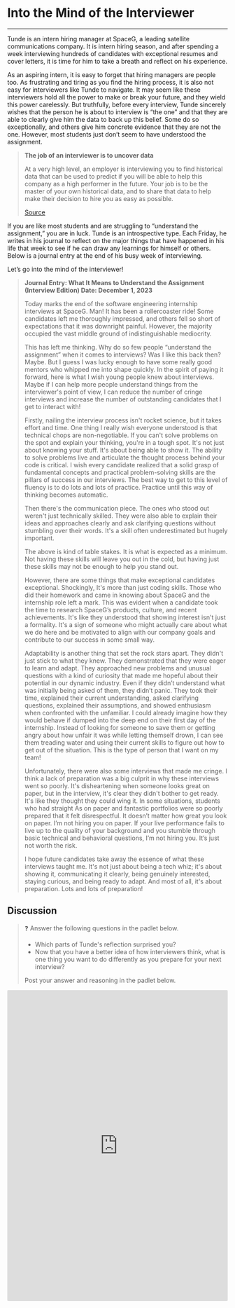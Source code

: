 # Into the Mind of the Interviewer

---

Tunde is an intern hiring manager at SpaceG, a leading satellite communications company. It is intern hiring season, and after spending a week interviewing hundreds of candidates with exceptional resumes and cover letters, it is time for him to take a breath and reflect on his experience. 

As an aspiring intern, it is easy to forget that hiring managers are people too. As frustrating and tiring as you find the hiring process, it is also not easy for interviewers like Tunde to navigate. It may seem like these interviewers hold all the power to make or break your future, and they wield this power carelessly. But truthfully, before every interview, Tunde sincerely wishes that the person he is about to interview is “the one” and that they are able to clearly give him the data to back up this belief. Some do so exceptionally, and others give him concrete evidence that they are not the one. However, most students just don’t seem to have understood the assignment.

> **The job of an interviewer is to uncover data**
>
> At a very high level, an employer is interviewing you to find historical data that can be used to predict if you will be able to help this company as a high performer in the future. Your job is to be the master of your own historical data, and to share that data to help make their decision to hire you as easy as possible.
>
> [Source](https://medium.com/interviewx/how-much-time-should-you-spend-preparing-f0eb80675fb2)
> 

If you are like most students and are struggling to “understand the assignment,” you are in luck. Tunde is an introspective type. Each Friday, he writes in his journal to reflect on the major things that have happened in his life that week to see if he can draw any learnings for himself or others. Below is a journal entry at the end of his busy week of interviewing. 

Let’s go into the mind of the interviewer!

> **Journal Entry: What It Means to Understand the Assignment (Interview Edition)
> Date: December 1, 2023**
>
> Today marks the end of the software engineering internship interviews at SpaceG. Man! It has been a rollercoaster ride! Some candidates left me thoroughly impressed, and others fell so short of expectations that it was downright painful. However, the majority occupied the vast middle ground of indistinguishable mediocrity. 
>
> This has left me thinking. Why do so few people “understand the assignment” when it comes to interviews?  Was I like this back then? Maybe. But I guess I was lucky enough to have some really good mentors who whipped me into shape quickly. In the spirit of paying it forward, here is what I wish young people knew about interviews. Maybe if I can help more people understand things from the interviewer's point of view, I can reduce the number of cringe interviews and increase the number of outstanding candidates that I get to interact with!
> 
> Firstly, nailing the interview process isn't rocket science, but it takes effort and time. One thing I really wish everyone understood is that technical chops are non-negotiable. If you can't solve problems on the spot and explain your thinking, you're in a tough spot. It's not just about knowing your stuff. It's about being able to show it. The ability to solve problems live and articulate the thought process behind your code is critical. I wish every candidate realized that a solid grasp of fundamental concepts and practical problem-solving skills are the pillars of success in our interviews. The best way to get to this level of fluency is to do lots and lots of practice. Practice until this way of thinking becomes automatic.
> 
> Then there's the communication piece. The ones who stood out weren't just technically skilled. They were also able to explain their ideas and approaches clearly and ask clarifying questions without stumbling over their words. It's a skill often underestimated but hugely important. 
> 
> The above is kind of table stakes. It is what is expected as a minimum. Not having these skills will leave you out in the cold, but having just these skills may not be enough to help you stand out. 
> 
> However, there are some things that make exceptional candidates exceptional. Shockingly, It's more than just coding skills. Those who did their homework and came in knowing about SpaceG and the internship role left a mark. This was evident when a candidate took the time to research SpaceG’s products, culture, and recent achievements. It's like they understood that showing interest isn't just a formality. It's a sign of someone who might actually care about what we do here and be motivated to align with our company goals and contribute to our success in some small way.
> 
> Adaptability is another thing that set the rock stars apart. They didn't just stick to what they knew. They demonstrated that they were eager to learn and adapt. They approached new problems and unusual questions with a kind of curiosity that made me hopeful about their potential in our dynamic industry. Even if they didn’t understand what was initially being asked of them, they didn’t panic. They took their time, explained their current understanding, asked clarifying questions, explained their assumptions, and showed enthusiasm when confronted with the unfamiliar. I could already imagine how they would behave if dumped into the deep end on their first day of the internship. Instead of looking for someone to save them or getting angry about how unfair it was while letting themself drown, I can see them treading water and using their current skills to figure out how to get out of the situation. This is the type of person that I want on my team!
> 
> Unfortunately, there were also some interviews that made me cringe. I think a lack of preparation was a big culprit in why these interviews went so poorly. It's disheartening when someone looks great on paper, but in the interview, it's clear they didn't bother to get ready. It's like they thought they could wing it. In some situations, students who had straight As on paper and fantastic portfolios were so poorly prepared that it felt disrespectful. It doesn’t matter how great you look on paper. I’m not hiring you on paper. If your live performance fails to live up to the quality of your background and you stumble through basic technical and behavioral questions, I’m not hiring you. It’s just not worth the risk.
> 
> I hope future candidates take away the essence of what these interviews taught me. It's not just about being a tech whiz; it's about showing it, communicating it clearly, being genuinely interested, staying curious, and being ready to adapt. And most of all, it's about preparation. Lots and lots of preparation!

## Discussion

> ❓ Answer the following questions in the padlet below.
>- Which parts of Tunde's reflection surprised you?  
>- Now that you have a better idea of how interviewers think, what is one thing you want to do differently as you prepare for your next interview?
>   
> Post your answer and reasoning in the padlet below.

<div style="border:1px solid rgba(0,0,0,0.1);border-radius:2px;box-sizing:border-box;overflow:hidden;position:relative;width:100%;background:#F4F4F4"><iframe src="https://padlet.com/embed/to5ml2m60azrzq3e" frameborder="0" allow="camera;microphone;geolocation" style="width:100%;height:708px;display:block;padding:0;margin:0"></iframe></div>
